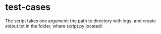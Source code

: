 # test-cases
The script takes one argument: the path to directory with logs, and create stdout.txt in the folder, where script.py located/

